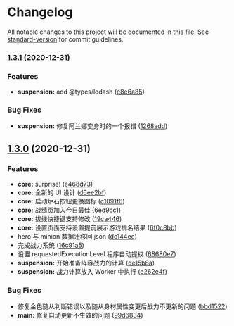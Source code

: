 # Changelog

All notable changes to this project will be documented in this file. See [standard-version](https://github.com/conventional-changelog/standard-version) for commit guidelines.

### [1.3.1](https://github.com/hbt-org/hearthstone-battlegrounds-tools/compare/v1.3.0...v1.3.1) (2020-12-31)

### Features

- **suspension:** add @types/lodash ([e8e6a85](https://github.com/hbt-org/hearthstone-battlegrounds-tools/commit/e8e6a8593bb07e70d46d7f5d783968a026013b9f))

### Bug Fixes

- **suspension:** 修复阿兰娜变身时的一个报错 ([1268add](https://github.com/hbt-org/hearthstone-battlegrounds-tools/commit/1268add4565c18f42fc46d5275d334438d89b5d7))

## [1.3.0](https://github.com/hbt-org/hearthstone-battlegrounds-tools/compare/v1.2.7...v1.3.0) (2020-12-31)

### Features

- **core:** surprise! ([e468d73](https://github.com/hbt-org/hearthstone-battlegrounds-tools/commit/e468d73175843e4e918f12d1bde1f1fcf99bcfed))
- **core:** 全新的 UI 设计 ([d6ee2bf](https://github.com/hbt-org/hearthstone-battlegrounds-tools/commit/d6ee2bf164f644a08fcf2fad008212e0e1dc41cb))
- **core:** 启动炉石按钮更换图标 ([c1091f6](https://github.com/hbt-org/hearthstone-battlegrounds-tools/commit/c1091f6d9795caecf897e74e1987435e99e46ad4))
- **core:** 战绩页加入今日最佳 ([6ed9cc1](https://github.com/hbt-org/hearthstone-battlegrounds-tools/commit/6ed9cc1f8f5e7b19e121a5fdb867cf20a27f2cff))
- **core:** 拔线快捷键支持修改 ([19ca446](https://github.com/hbt-org/hearthstone-battlegrounds-tools/commit/19ca446eac94095d2e08f006fed3c0824971aba6))
- **core:** 设置页面支持设置提前展示游戏排名结果 ([6f0c8bb](https://github.com/hbt-org/hearthstone-battlegrounds-tools/commit/6f0c8bbfb04009af9256548292cd507aaf928b43))
- hero 与 minion 数据迁移回 json ([dc144ec](https://github.com/hbt-org/hearthstone-battlegrounds-tools/commit/dc144ec50855541a517b00fd7d234f34b4198409))
- 完成战力系统 ([16c91a5](https://github.com/hbt-org/hearthstone-battlegrounds-tools/commit/16c91a54e4d1b2b5512ce4e0fb658c99c01f6447))
- 设置 requestedExecutionLevel 程序自动提权 ([68680e7](https://github.com/hbt-org/hearthstone-battlegrounds-tools/commit/68680e741f2cef449f679e0d09d32840eafe1168))
- **suspension:** 开始准备阵容战力的计算 ([de15b8a](https://github.com/hbt-org/hearthstone-battlegrounds-tools/commit/de15b8a47ccd84ff36c6e7194a6f6df0635c2b12))
- **suspension:** 战力计算放入 Worker 中执行 ([e262e4f](https://github.com/hbt-org/hearthstone-battlegrounds-tools/commit/e262e4f3fe9a08e1c30d345958276c8334ffd6d1))

### Bug Fixes

- 修复金色随从判断错误以及随从身材属性变更后战力不更新的问题 ([bbd1522](https://github.com/hbt-org/hearthstone-battlegrounds-tools/commit/bbd1522f08caeca2ebc2836b888d1c1272a9b4e1))
- **main:** 修复自动更新不生效的问题 ([99d6834](https://github.com/hbt-org/hearthstone-battlegrounds-tools/commit/99d6834d97c0625539beb6d4750581e05a482ffe))
